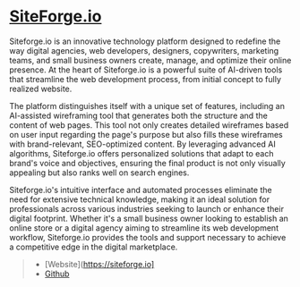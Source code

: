 
# [SiteForge.io](https://siteforge.io)

Siteforge.io is an innovative technology platform designed to redefine the way digital agencies, web developers, designers, copywriters, marketing teams, and small business owners create, manage, and optimize their online presence. At the heart of Siteforge.io is a powerful suite of AI-driven tools that streamline the web development process, from initial concept to fully realized website.

The platform distinguishes itself with a unique set of features, including an AI-assisted wireframing tool that generates both the structure and the content of web pages. This tool not only creates detailed wireframes based on user input regarding the page's purpose but also fills these wireframes with brand-relevant, SEO-optimized content. By leveraging advanced AI algorithms, Siteforge.io offers personalized solutions that adapt to each brand's voice and objectives, ensuring the final product is not only visually appealing but also ranks well on search engines.

Siteforge.io's intuitive interface and automated processes eliminate the need for extensive technical knowledge, making it an ideal solution for professionals across various industries seeking to launch or enhance their digital footprint. Whether it's a small business owner looking to establish an online store or a digital agency aiming to streamline its web development workflow, Siteforge.io provides the tools and support necessary to achieve a competitive edge in the digital marketplace.

> - [Website](https://siteforge.io]
> - [Github](https://github.com/apps/siteforge-app)

